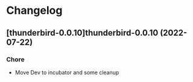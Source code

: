 # Changelog



## [thunderbird-0.0.10]thunderbird-0.0.10 (2022-07-22)

### Chore

- Move Dev to incubator and some cleanup
  
  